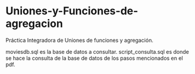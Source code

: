 # Uniones-y-Funciones-de-agregacion
Práctica Integradora de Uniones de funciones y agregación.

moviesdb.sql es la base de datos a consultar.
script_consulta.sql es donde se hace la consulta de la base de datos de los pasos mencionados en el pdf.
